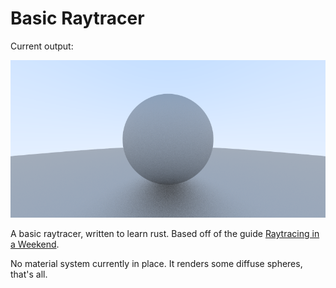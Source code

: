 # Basic Raytracer

Current output:

![Current output](img.png)

A basic raytracer, written to learn rust. Based off of the guide [Raytracing in a Weekend](http://www.realtimerendering.com/raytracing/).

No material system currently in place. It renders some diffuse spheres, that's all.